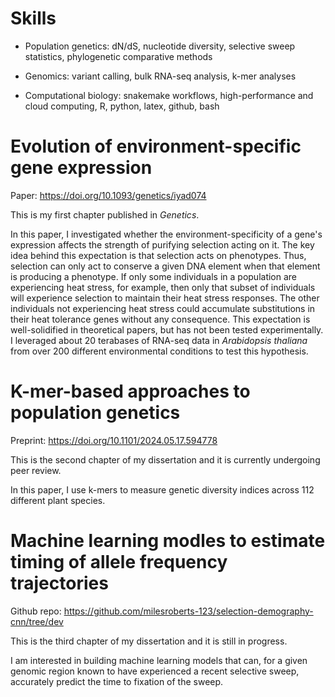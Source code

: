# Skills

* Population genetics: dN/dS, nucleotide diversity, selective sweep statistics, phylogenetic comparative methods

* Genomics: variant calling, bulk RNA-seq analysis, k-mer analyses

* Computational biology: snakemake workflows, high-performance and cloud computing, R, python, latex, github, bash

# Evolution of environment-specific gene expression

Paper: https://doi.org/10.1093/genetics/iyad074

This is my first chapter published in *Genetics*.

In this paper, I investigated whether the environment-specificity of a gene's expression affects the strength of purifying selection acting on it. The key idea behind this expectation is that selection acts on phenotypes. Thus, selection can only act to conserve a given DNA element when that element is producing a phenotype. If only some individuals in a population are experiencing heat stress, for example, then only that subset of individuals will experience selection to maintain their heat stress responses. The other individuals not experiencing heat stress could accumulate substitutions in their heat tolerance genes without any consequence. This expectation is well-solidified in theoretical papers, but has not been tested experimentally. I leveraged about 20 terabases of RNA-seq data in *Arabidopsis thaliana* from over 200 different environmental conditions to test this hypothesis. 

# K-mer-based approaches to population genetics

Preprint: https://doi.org/10.1101/2024.05.17.594778

This is the second chapter of my dissertation and it is currently undergoing peer review.

In this paper, I use k-mers to measure genetic diversity indices across 112 different plant species.

# Machine learning modles to estimate timing of allele frequency trajectories

Github repo: https://github.com/milesroberts-123/selection-demography-cnn/tree/dev

This is the third chapter of my dissertation and it is still in progress.

I am interested in building machine learning models that can, for a given genomic region known to have experienced a recent selective sweep, accurately predict the time to fixation of the sweep.
